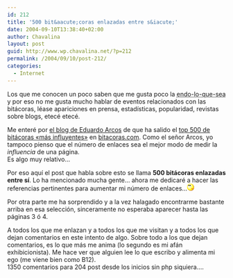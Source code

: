 ```yaml
---
id: 212
title: '500 bit&aacute;coras enlazadas entre s&iacute;'
date: 2004-09-10T13:38:40+02:00
author: Chavalina
layout: post
guid: http://www.wp.chavalina.net/?p=212
permalink: /2004/09/10/post-212/
categories:
  - Internet
---
```

Los que me conocen un poco saben que me gusta poco la <acronym title="endogamia, endogamia">endo-lo-que-sea</acronym> y por eso no me gusta mucho hablar de eventos relacionados con las bit&aacute;coras, l&eacute;ase apariciones en prensa, estad&iacute;sticas, popularidad, revistas sobre blogs, etec&eacute; etec&eacute;. 

Me enter&eacute; por <a href="http://www.alt1040.com/archivo/categorias/bitacoras/top\_500\_weblogs\_en\_espanol.php" target=&prime;_blank&prime;>el blog de Eduardo Arcos</a> de que ha salido el <a href="http://www.bitacoras.com/top500/" target=&prime;_blank&prime;>top 500 de bit&aacute;coras «m&aacute;s influyentes»</a> en <a href=http://www.bitacoras.com/ target=&prime;_blank&prime;>bitacoras.com</a>. Como el se&ntilde;or Arcos, yo tampoco pienso que el n&uacute;mero de enlaces sea el mejor modo de medir la _influencia_ de una p&aacute;gina.  
Es algo muy relativo&#8230;

Por eso aqu&iacute; el post que habla sobre esto se llama **500 bit&aacute;coras enlazadas entre s&iacute;**. Lo ha mencionado mucha gente&#8230; ahora me dedicar&eacute; a hacer las referencias pertinentes para aumentar mi n&uacute;mero de enlaces&#8230;![emo](/imagenes/emoticonos/pensativo.gif) 

Por otra parte me ha sorprendido y a la vez halagado encontrarme bastante arriba en esa selecci&oacute;n, sinceramente no esperaba aparecer hasta las p&aacute;ginas 3 &oacute; 4. 

A todos los que me enlazan y a todos los que me visitan y a todos los que dejan comentarios en este intento de algo. Sobre todo a los que dejan comentarios, es lo que m&aacute;s me anima (lo segundo es mi af&aacute;n exhibicionista). Me hace ver que alguien lee lo que escribo y alimenta mi ego (me viene bien como B12).  
1350 comentarios para 204 post desde los inicios sin php siquiera&#8230;.
